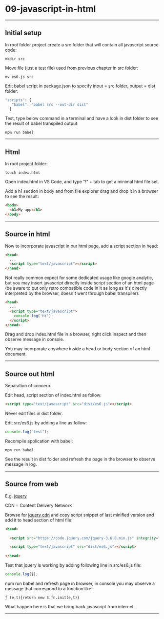 # 09-javascript-in-html

***

## Initial setup

In root folder project create a src folder that will contain all javascript source code:

```console
mkdir src
```

Move file (just a test file) used from previous chapter in src folder:

```console
mv es6.js src
```

Edit babel script in package.json to specify input = src folder, output = dist folder:

```javascript
"scripts": {
   "babel": "babel src --out-dir dist"
  }
```

Test, type below command in a terminal and have a look in dist folder to see the result of babel transpiled output:

```console
npm run babel
```

***

## Html

In root project folder:

```console
touch index.html
```

Open index.html in VS Code, and type "!" + tab to get a minimal html file set.

Add a h1 section in body and from file explorer drag and drop it in a browser to see the result:

```html
<body>
  <h1>My app</h1>
</body>
```

***

## Source in html

Now to incorporate javascript in our html page, add a script section in head:

```html
<head>
  ...
  <script type="text/javascript"></script>
</head>
```

Not really common expect for some dedicated usage like google analytic, but you may insert javascript directly inside script section of an html page (be aware to put only retro compatible code in it as long as it's directly interpreted by the browser, doesn't went through babel transpiler):

```html
<head>
  ...
  <script type="text/javascript">
    console.log('Hi');
  </script>
</head>
```

Drag and drop index.html file in a browser, right click inspect and then observe message in console.

You may incorporate anywhere inside a head or body section of an html document.

***

## Source out html

Separation of concern.

Edit head, script section of index.html as follow:

```html
<script type="text/javascript" src="dist/es6.js"></script>
```

Never edit files in dist folder.

Edit src/es6.js by adding a line as follow:

```javascript
console.log("test");
```

Recompile application with babel:

```console
npm run babel
```

See the result in dist folder and refresh the page in the browser to observe message in log.

***

## Source from web

E.g. [jquery](https://jquery.com/)

CDN = Content Delivery Network

Browse for [jquery cdn](https://releases.jquery.com/) and copy script snippet of last minified version and add it to head section of html file:

```html
<head>
  
  <script src="https://code.jquery.com/jquery-3.6.0.min.js" integrity="sha256-/xUj+3OJU5yExlq6GSYGSHk7tPXikynS7ogEvDej/m4=" crossorigin="anonymous"></script>

  <script type="text/javascript" src="dist/es6.js"></script>
  
</head>
```

Test that jquery is working by adding following line in src/es6.js file:

```javascript
console.log($);
```

npm run babel and refresh page in browser, in console you may observe a message that correspond to a function like:

```text
ƒ (e,t){return new S.fn.init(e,t)}
```

What happen here is that we bring back javascript from internet.

***

